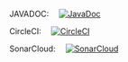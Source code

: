 JAVADOC: &emsp;[![JavaDoc](docs/javadoc.png)](https://mariangolea.github.io/bankparsers.csv/)  

CircleCI: &emsp;[![CircleCI](https://circleci.com/gh/mariangolea/bankparsers.csv/tree/master.svg?style=svg)](https://circleci.com/gh/mariangolea/bankparsers.csv/tree/master)  
  
SonarCloud: &emsp;[![SonarCloud](https://sonarcloud.io/api/project_badges/measure?project=mariangolea_bankparsers.csv&metric=alert_status)](https://sonarcloud.io/summary/new_code?id=mariangolea_bankparsers.csv)  
